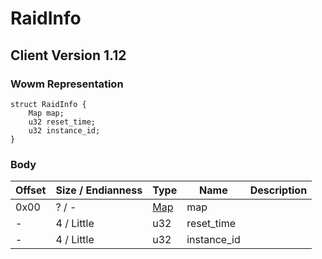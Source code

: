 # RaidInfo
## Client Version 1.12

### Wowm Representation
```rust,ignore
struct RaidInfo {
    Map map;
    u32 reset_time;
    u32 instance_id;
}
```
### Body
| Offset | Size / Endianness | Type | Name | Description |
| ------ | ----------------- | ---- | ---- | ----------- |
| 0x00 | ? / - | [Map](map.md) | map |  |
| - | 4 / Little | u32 | reset_time |  |
| - | 4 / Little | u32 | instance_id |  |
